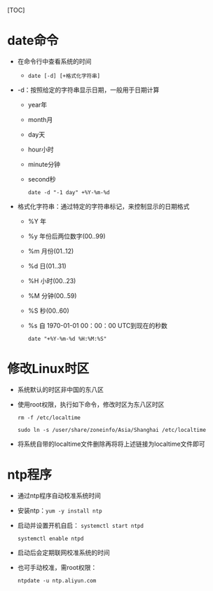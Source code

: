 [TOC]

# date命令

- 在命令行中查看系统的时间

  - `date [-d] [+格式化字符串]`

- -d：按照给定的字符串显示日期，一般用于日期计算

  - year年

  - month月

  - day天

  - hour小时

  - minute分钟

  - second秒

    `date -d "-1 day" +%Y-%m-%d`

- 格式化字符串：通过特定的字符串标记，来控制显示的日期格式

  - %Y 年

  - %y 年份后两位数字(00..99)

  - %m 月份(01..12)

  - %d 日(01..31)

  - %H 小时(00..23)

  - %M 分钟(00..59)

  - %S 秒(00..60)

  - %s 自 1970-01-01 00：00：00 UTC到现在的秒数

    `date "+%Y-%m-%d %H:%M:%S"`

# 修改Linux时区

- 系统默认的时区非中国的东八区

- 使用root权限，执行如下命令，修改时区为东八区时区

  `rm -f /etc/localtime`

  `sudo ln -s /user/share/zoneinfo/Asia/Shanghai /etc/localtime`

- 将系统自带的localtime文件删除再将将上述链接为localtime文件即可

# ntp程序

- 通过ntp程序自动校准系统时间

- 安装ntp：`yum -y install ntp`

- 启动并设置开机自启：
  `systemctl start ntpd`

  `systemctl enable ntpd`

- 启动后会定期联网校准系统的时间

- 也可手动校准，需root权限：

  `ntpdate -u ntp.aliyun.com`
